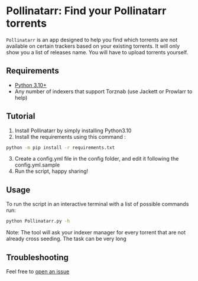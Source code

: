 # Pollinatarr: Find your Pollinatarr torrents

`Pollinatarr` is an app designed to help you find which torrents are not available on certain trackers
based on your existing torrents. It will only show you a list of releases name. You will have to upload torrents yourself.

## Requirements

-   [Python 3.10+](https://www.python.org/downloads/)
-   Any number of indexers that support Torznab (use Jackett or Prowlarr to
    help)

## Tutorial

1. Install Pollinatarr by simply installing Python3.10
2. Install the requirements using this command :
```bash
python -m pip install -r requirements.txt
```
3. Create a config.yml file in the config folder, and edit it following the config.yml.sample
4. Run the script, happy sharing!


## Usage
To run the script in an interactive terminal with a list of possible commands run:
```bash
python Pollinatarr.py -h
```

Note: The tool will ask your indexer manager for every torrent that are not already cross seeding. The task can be very long

## Troubleshooting

Feel free to
[open an issue](https://github.com/AthAshino/Pollinatarr/issues/new)